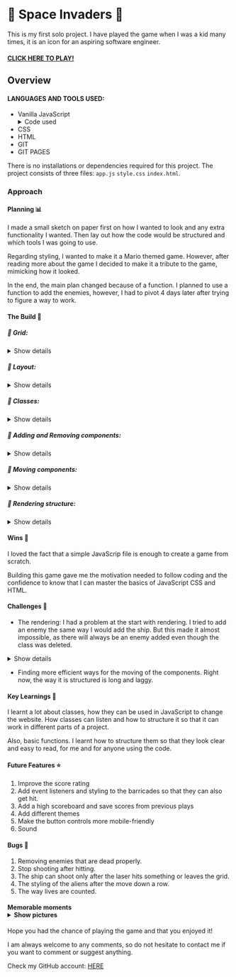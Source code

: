 # 👾 Space Invaders 👾

This is my first solo project. I have played the game when I was a kid many times, it is an icon for an aspiring software engineer.

#### <a href='https://williamalvarez92.github.io/Space-Invaders/'>CLICK HERE TO PLAY!</a> 

## Overview 

#### LANGUAGES AND TOOLS USED:
- Vanilla JavaScript<details><summary>Code used</summary>-Functions
-EventListeners 
-IF and OR statements
-For loops
-Numerous methods (.push, .forEach, etc...)
-Responsive document elements
-And more</details>
- CSS
- HTML
- GIT
- GIT PAGES


There is no installations or dependencies required for this project. The project consists of three files: `app.js` `style.css` `index.html`.


### Approach

#### Planning 📊

I made a small sketch on paper first on how I wanted to look and any extra functionality I wanted. Then lay out how the code would be structured and which tools I was going to use.

Regarding styling, I wanted to make it a Mario themed game. However, after reading more about the game I decided to make it a tribute to the game, mimicking how it looked.

In the end, the main plan changed because of a function. I planned to use a function to add the enemies, however, I had to pivot 4 days later after trying to figure a way to work.


#### The Build 🚧

##### 🔵 Grid:
<details><summary>Show details</summary>Using eventListeners and functions. So that it automatically creates a cell and appends it to HTML.

```
const width = 20
const numCells = width * width
const cells = []
function gridCreator() {
      for (let i = 0; i < numCells; i++) {
        const cell = document.createElement('div')
        grid.appendChild(cell)
        cells.push(cell)
        scoreHTML.innerText = `Score: ${score}`
        livesHTML.innerText = `Life: ${life}`
      }
    }
``` 
</details>

</p>

##### 🔵 Layout:
<details><summary>Show details</summary>Defining the main body structure. In this case. The basic structure is of 2 divisions inside the HTML file. These divisions are the grid and the right container where the stats the intro and controls are.

```
        <section class="main-container">
            <div class="grid"></div>
            <div class="right-container">
                <div class="points-board">
                    <div id="lives"></div>
                    <div id='score'></div>
                    <div>
                      <button id='start' class='buttons' onClick="this.disabled = true">START</button>
                      <button id='restart' class='buttons' onClick="window.location.reload()" onClick="this.disabled = true">RESTART</button>
                    </div>
                </div>
                <div class="points-board" id='writing'>Developed in 1978 by Tomohiro Nishikado, Space Invaders was the first shooter arcade in history. Tomohiro wanted to develop a war tank arcade however after some work done, he pivoted into the arcade we all know. That is why the spaceship looks similar to a tank. <a href='https://en.wikipedia.org/wiki/Space_Invaders'>Find out more</a></div>
                <div class="controllers">
                      <button class='buttons' id='left'>👈</button>
                      <button class='buttons' id='shoot'>💥</button>
                      <button class='buttons' id='right'>👉</button>
                      <h5 id='keyboardInst' class="points-board">Keyboard: Left: Left arrow key / Shoot: Space / Right: Right arrow key</h5>
                </div>
                <div class="signature">Made with 👾 by <a href='https://github.com/williamalvarez92/'>William Alvarez</a></div>
            </div>
        </section>
```
</details>
</p>

##### 🔵 Classes:
<details><summary>Show details</summary>Using classes to refer to the elements: ship, aliens, blocks and lasers. By doing this, the game is able to reference HTML elements and style them and use them in the functions later on.

```
    const ship = 'ship'
    const bam = 'bam'
    const boom = 'boom'
    const explosion = 'explosion'
    const smallenemy1 = 'smallenemy1'
    const smallenemy2 = 'smallenemy2'
    const middleenemy1 = 'middleenemy1'
    const middleenemy2 = 'middleenemy2'
    const bigenemy1 = 'bigenemy1'
    const bigenemy2 = 'bigenemy2'
    const enemy = 'enemy'
    const block = 'block'
```
</details>
</p>



##### 🔵 Adding and Removing components:
<details><summary>Show details</summary>Using functions to add and remove classes depending on the cell and controls.

For example here is the ship, where currentShipPos will be used to determine the next position of the:
```
    const startShip = numCells - width + (width / 2 - 1)
    let currentShipPos = startShip

     function addShip(index) {
      cells[index].classList.add(ship)
    }

    function removeShip(index) {
      cells[index].classList.remove(ship)
    }
```

For specific cells like in the case of the aliens, an array is written with the specific starting points of the aliens, which will later be used to add and remove them in a rhythmical manner with an interval.

```
    const enemies = [21, 22, 23, 24, 25, 26, 27, 28, 29, 30, 31, 32,
      41, 42, 43, 44, 45, 46, 47, 48, 49, 50, 51, 52,
      61, 62, 63, 64, 65, 66, 67, 68, 69, 70, 71, 72,
      81, 82, 83, 84, 85, 86, 87, 88, 89, 90, 91, 92,
      101, 102, 103, 104, 105, 106, 107, 108, 109, 110, 111, 112
    ]

    // ADDING TAG SO THAT THEY CAN BE IDENTIFIED
    function addingTag() {
      for (let i = 0; i < enemies.length; i++) {
        cells[enemies[i]].classList.add(enemy)
      }
    }

    function removeingTag() {
      for (let i = 0; i < enemies.length; i++) {
        cells[enemies[i]].classList.remove(enemy)
      }
    }
    const addEnemyStop = setInterval(enemyMover, 1000)
```

</details>
</p>

##### 🔵 Moving components:
<details><summary>Show details</summary>Once we can add and remove then we create the moving functions for each component (ship, aliens, lasers, etc...), also we can add the consequential actions for each mover function.

Here is how the laser moves, after an alien encounter it removes the laser, add explosion, adds a score and pushes the specific alien to the deadlist:
```
function laserMover(index) {
      setInterval(function interLaser() {
        if (index >= 0 && cells[index].classList.contains('smallenemy1') === true && cells[index].classList.contains('bam') === true ||
                    (index >= 0 && cells[index].classList.contains('smallenemy2') === true && cells[index].classList.contains('bam') === true) ||
                    (index >= 0 && cells[index].classList.contains('middleenemy1') === true && cells[index].classList.contains('bam') === true) ||
                    index >= 0 && cells[index].classList.contains('middleenemy2') === true && cells[index].classList.contains('bam') === true ||
                    (index >= 0 && cells[index].classList.contains('bigenemy1') === true && cells[index].classList.contains('bam') === true) ||
                    (index >= 0 && cells[index].classList.contains('bigenemy2') === true && cells[index].classList.contains('bam') === true)) {
          removeLaser(index), addExplosion(index)
          const deadlist = enemies.indexOf(index)
          deadEnemies.push(deadlist)
          score++
          scoreHTML.innerText = `Score: ${score}`
        } else {
          removeLaser(index),
          index -= width,
          addLaser(index)
        }
      }, 100)
    }
```
</details>
</p>

##### 🔵 Rendering structure:
<details><summary>Show details</summary>Using HTML buttons, the main function called startGame() will generate the main grid and place the components. Then the other button will activate the restart function which will reload the page.

For example here is the ship, where currentShipPos will be used to determine the next position of the:
```
  const startBtn = document.getElementById('start')
  const restartBtn = document.getElementById('restart')

  function restart() {
    window.location.reload()
  }
   function startGame() {.... here it comes the game code...}

```

</details>
</p>

#### Wins 🥇

I loved the fact that a simple JavaScrip file is enough to create a game from scratch.

Building this game gave me the motivation needed to follow coding and the confidence to know that I can master the basics of JavaScript CSS and HTML.

#### Challenges  🥋

- The rendering: I had a problem at the start with rendering. I tried to add an enemy the same way I would add the ship. But this made it almost impossible, as there will always be an enemy added even though the class was deleted.

<details><summary>Show details</summary>

For example here is the code from my code cementry:
```
function addEnemy(startingPoint) {
    for (let i = 0; i < width * rowsWithEnemies; i++) {
        if (startingPoint % 2 === 1) {

            if (i < width && i % width <= columnsWithEnemies) {
                cells[currentEnemyPos + i].classList.add(enemy), cells[currentEnemyPos + i].classList.add(smallenemy1)
            } else if (i >= width && i < width * 3 && i % width <= columnsWithEnemies) {
                cells[currentEnemyPos + i].classList.add(enemy), cells[currentEnemyPos + i].classList.add(middleenemy1)
            } else if (i >= width * 3 && i < width * 6 && i % width <= columnsWithEnemies) {
                cells[currentEnemyPos + i].classList.add(enemy), cells[currentEnemyPos + i].classList.add(bigenemy1)
            }
        } else if (startingPoint % 2 === 0) {
            if (i < width && i % width <= columnsWithEnemies) {
                cells[currentEnemyPos + i].classList.add(enemy), cells[currentEnemyPos + i].classList.add(smallenemy2)
            } else if (i >= width && i < width * 3 && i % width <= columnsWithEnemies) {
                cells[currentEnemyPos + i].classList.add(enemy), cells[currentEnemyPos + i].classList.add(middleenemy2)
            } else if (i >= width * 3 && i < width * 6 && i % width <= columnsWithEnemies) {
                cells[currentEnemyPos + i].classList.add(enemy), cells[currentEnemyPos + i].classList.add(bigenemy2)
            }
        }
    }
}

```

</details>
      
- Finding more efficient ways for the moving of the components. Right now, the way it is structured is long and laggy.

#### Key Learnings 📖

I learnt a lot about classes, how they can be used in JavaScript to change the website. How classes can listen and how to structure it so that it can work in different parts of a project.

Also, basic functions. I learnt how to structure them so that they look clear and easy to read, for me and for anyone using the code.

#### Future Features ⭐
1) Improve the score rating
2) Add event listeners and styling to the barricades so that they can also get hit.
3) Add a high scoreboard and save scores from previous plays
4) Add different themes
5) Make the button controls more mobile-friendly
6) Sound

#### Bugs 🐛
1) Removing enemies that are dead properly.
2) Stop shooting after hitting.
3) The ship can shoot only after the laser hits something or leaves the grid.
4) The styling of the aliens after the move down a row.
5) The way lives are counted.

#### Memorable moments<details><summary>Show pictures</summary>Experimenting with different type of enemies formation.![Screenshot from 2021-08-27 19-40-00](https://user-images.githubusercontent.com/83907621/131187338-7f6fd9f0-0795-4a4e-b882-26e1293897b7.png)![Screenshot from 2021-08-27 19-22-47](https://user-images.githubusercontent.com/83907621/131187427-36093215-a01b-4739-8488-fc231bd11f87.png)![Screenshot from 2021-08-27 19-06-31](https://user-images.githubusercontent.com/83907621/131187478-60b79c70-8055-4515-87ed-a0ef0871ddf5.png)![Screenshot from 2021-08-27 19-25-53](https://user-images.githubusercontent.com/83907621/131187641-06042113-1031-4ea3-979b-0d3757ca335b.png)![Screenshot from 2021-08-30 20-17-43](https://user-images.githubusercontent.com/83907621/131393025-2ed31bea-0fb2-46a5-a693-eda0e42f7dd6.png)Making the aliens got crazy!![Screenshot from 2021-08-31 10-14-38](https://user-images.githubusercontent.com/83907621/131476676-f798345c-8f7c-448d-9b96-9b0ee275c23e.png)
</details>

Hope you had the chance of playing the game and that you enjoyed it!

I am always welcome to any comments, so do not hesitate to contact me if you want to comment or suggest anything.

Check my GitHub account: <a href='https://github.com/williamalvarez92'>HERE</a>



